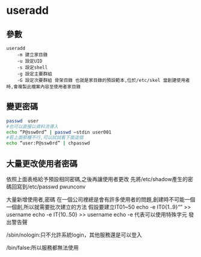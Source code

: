 # useradd #

## 參數 ##
```
useradd 
    -m 建立家目錄 
    -u 設定UID 
    -s 設定shell 
    -g 設定主要群組 
    -G 設定次要群組 骨架目錄 也就是家目錄的預設範本,位於/etc/skel 當創建使用者時,會複製此檔案內容至使用者家目錄
```

## 變更密碼 ##

```bash
passwd  user 
#也可以直接以資料流導入
echo “P@ssw0rd” | passwd –stdin user001 
#若上面那種不行,可以試試看下面這個 
echo “user:P@ssw0rd” | chpasswd
```

## 大量更改使用者密碼 ##

依照上面表格給予預設相同密碼,之後再讓使用者更改 先將/etc/shadow產生的密碼回寫到/etc/passwd pwunconv

大量新增使用者,密碼 在一個公司裡總是會有許多使用者的問題,創建時不可能一個一個創,所以就需要批次建立的方法 假設要建立IT01~50 echo -e IT0{1..9}“” >> username echo -e IT{10..50} >> username echo -e 代表可以使用特殊字元 發出警告聲

/sbin/nologin:只不允許系統login，其他服務還是可以登入

/bin/false:所以服務都無法使用